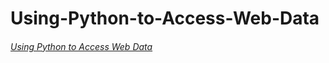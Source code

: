 
# Using-Python-to-Access-Web-Data

###### [Using Python to Access Web Data](https://www.coursera.org/learn/python-network-data)
